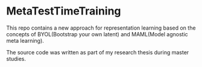 # MetaTestTimeTraining
This repo contains a new approach for representation learning based on the concepts of BYOL(Bootstrap your own latent) and MAML(Model agnostic meta learning).

The source code was written as part of my research thesis during master studies.